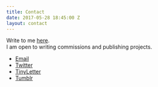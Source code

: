 ```yaml
---
title: Contact
date: 2017-05-28 18:45:00 Z
layout: contact
---
```


Write to me [here](mailto:hannah.gregory@gmail.com).
</br> I am open to writing commissions and publishing projects.

<ul>
	<li><a href="mailto:hannah.gregory@gmail.com" target="_blank">Email</a></li>
	<li><a href="https://twitter.com/hnnh_g" target="_blank">Twitter</a></li>
	<li><a href="https://www.tinyletter.com/hannah_gregory" target="_blank">TinyLetter</a></li>
	<li><a href="http://hannah-gregory.tumblr.com/" target="_blank">Tumblr</a></li>
</ul>